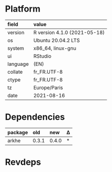 # Platform

|field    |value                        |
|:--------|:----------------------------|
|version  |R version 4.1.0 (2021-05-18) |
|os       |Ubuntu 20.04.2 LTS           |
|system   |x86_64, linux-gnu            |
|ui       |RStudio                      |
|language |(EN)                         |
|collate  |fr_FR.UTF-8                  |
|ctype    |fr_FR.UTF-8                  |
|tz       |Europe/Paris                 |
|date     |2021-08-16                   |

# Dependencies

|package |old   |new   |Δ  |
|:-------|:-----|:-----|:--|
|arkhe   |0.3.1 |0.4.0 |*  |

# Revdeps

